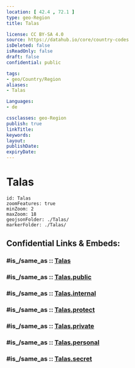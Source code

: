```yaml
---
location: [ 42.4 , 72.1 ] 
type: geo-Region
title: Talas

license: CC BY-SA 4.0
source: https://datahub.io/core/country-codes
isDeleted: false
isReadOnly: false
draft: false
confidential: public

tags:
- geo/Country/Region
aliases:
- Talas

Languages:
- de

cssclasses: geo-Region
publish: true
linkTitle: 
keywords: 
layout: 
publishDate: 
expiryDate: 
---
```


# Talas

```leaflet
id: Talas
zoomFeatures: true 
minZoom: 2 
maxZoom: 18
geojsonFolder: ./Talas/
markerFolder: ./Talas/
```


## Confidential Links & Embeds: 

### #is_/same_as :: [Talas](/_Standards/Earth/Continent/Asia/Asia~Central/Kyrgyzstan/Regions~Kyrgyzstan/Talas.md) 

### #is_/same_as :: [Talas.public](/_public/Earth/Continent/Asia/Asia~Central/Kyrgyzstan/Regions~Kyrgyzstan/Talas.public.md) 

### #is_/same_as :: [Talas.internal](/_internal/Earth/Continent/Asia/Asia~Central/Kyrgyzstan/Regions~Kyrgyzstan/Talas.internal.md) 

### #is_/same_as :: [Talas.protect](/_protect/Earth/Continent/Asia/Asia~Central/Kyrgyzstan/Regions~Kyrgyzstan/Talas.protect.md) 

### #is_/same_as :: [Talas.private](/_private/Earth/Continent/Asia/Asia~Central/Kyrgyzstan/Regions~Kyrgyzstan/Talas.private.md) 

### #is_/same_as :: [Talas.personal](/_personal/Earth/Continent/Asia/Asia~Central/Kyrgyzstan/Regions~Kyrgyzstan/Talas.personal.md) 

### #is_/same_as :: [Talas.secret](/_secret/Earth/Continent/Asia/Asia~Central/Kyrgyzstan/Regions~Kyrgyzstan/Talas.secret.md)

